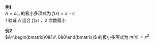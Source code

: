 **例1**  
$A=cI_n$ 的极小多项式为 $f(x)=x-c$  
1 验证 $A$ 适合 $f(x)$ ，2 次数最小  
  
**例2**  
$A=\begin{bmatrix}0&1\\\ 0&0\end{bmatrix}$ 的极小多项式为 $m(x)=x^2$  
